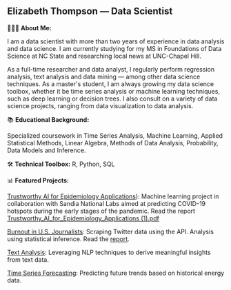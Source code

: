 ## Elizabeth Thompson — Data Scientist



👩🏼‍💻 **About Me:**

I am a data scientist with more than two years of experience in data analysis and data science. I am currently studying for my MS in Foundations of Data Science at NC State and researching local news at UNC-Chapel Hill.

As a full-time researcher and data analyst, I regularly perform regression analysis, text analysis and data mining — among other data science techniques. As a master's student, I am always growing my data science toolbox, whether it be time series analysis or machine learning techniques, such as deep learning or decision trees. I also consult on a variety of data science projects, ranging from data visualization to data analysis.

📚 **Educational Background:**

Specialized coursework in Time Series Analysis, Machine Learning, Applied Statistical Methods, Linear Algebra, Methods of Data Analysis, Probability, Data Models and Inference.


🛠 **Technical Toolbox:**
R, Python, SQL


📊 **Featured Projects:**

[Trustworthy AI for Epidemiology Applications](https://github.com/ecthompsoncodes/FDS-Epi-Project)): Machine learning project in collaboration with Sandia National Labs aimed at predicting COVID-19 hotspots during the early stages of the pandemic. Read the report
[Trustworthy_AI_for_Epidemiology_Applications (1).pdf](https://github.com/ecthompsoncodes/ecthompsoncodes/files/15179460/Trustworthy_AI_for_Epidemiology_Applications.1.pdf)

[Burnout in U.S. Journalists](https://github.com/ecthompsoncodes/journalism-burnout): Scraping Twitter data using the API. Analysis using statistical inference. Read the [report](https://www.cislm.org/research/burnout-report/).


[Text Analysis](https://github.com/ecthompsoncodes/Text-Analysis): Leveraging NLP techniques to derive meaningful insights from text data.


[Time Series Forecasting](https://github.com/ecthompsoncodes/Energy-Forecasting): Predicting future trends based on historical energy data.


<!--
**ecthompsoncodes/ecthompsoncodes** is a ✨ _special_ ✨ repository because its `README.md` (this file) appears on your GitHub profile.

Here are some ideas to get you started:

- 🔭 I’m currently working on ...
- 🌱 I’m currently learning ...
- 👯 I’m looking to collaborate on ...
- 🤔 I’m looking for help with ...
- 💬 Ask me about ...
- 📫 How to reach me: ...
- 😄 Pronouns: ...
- ⚡ Fun fact: ...
-->
